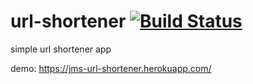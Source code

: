 # url-shortener [![Build Status](https://travis-ci.org/jms/url-shortener.svg?branch=master)](https://travis-ci.org/jms/url-shortener)
simple url shortener app 

demo: https://jms-url-shortener.herokuapp.com/
